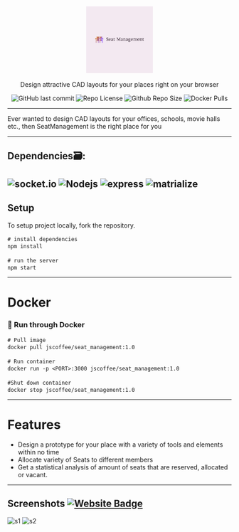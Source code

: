 <p align="center"><img src="public/logo.png" width="150px" height="150px"></p>

<p align="center">
Design attractive CAD layouts for your places right on your browser
</p>
<div align="center">
  
![GitHub last commit](https://img.shields.io/badge/LAST%20COMMIT-DECEMBER-ff69b4)
![Repo License](https://img.shields.io/badge/LICENSE-MIT-9cf)
![Github Repo Size](https://img.shields.io/badge/REPO%20SIZE%20-164%20KB%20-ff69b4)
![Docker Pulls](https://img.shields.io/badge/DOCKER%20PULLS-6-9cf)

</div>

---

Ever wanted to design CAD layouts for your offices, schools, movie halls etc., then SeatManagement is the right place for you  

---

## Dependencies🗃:

![socket.io](https://img.shields.io/badge/socket.io-3.0.4-blue)
<img src="https://img.shields.io/badge/-Nodejs-black?style=flat-square&amp;logo=Node.js" alt="Nodejs" class="screenshot">
![express](https://img.shields.io/badge/express-4.17.1-green)
![matrialize](https://img.shields.io/badge/materializecss-1.0.0-ff69b4)
---

## Setup

To setup project locally, fork the repository.

```console
# install dependencies
npm install

# run the server
npm start
```
---

# Docker

### 🐳 Run through Docker

```DockerCLI 
# Pull image
docker pull jscoffee/seat_management:1.0

# Run container
docker run -p <PORT>:3000 jscoffee/seat_management:1.0

#Shut down container
docker stop jscoffee/seat_management:1.0
```
---

# Features 

* Design a prototype for your place with a variety of tools and elements within no time
* Allocate variety of Seats to different members 
* Get a statistical analysis of amount of seats that are reserved, allocated or vacant.

---

## Screenshots [![Website Badge](https://img.shields.io/badge/Visit-Now-green?style=for-the-badge&logo=vercel)](https://manageseat.herokuapp.com/)

![s1](https://imgur.com/Ytbqrch)
![s2](https://imgur.com/Ujnw3jR)
